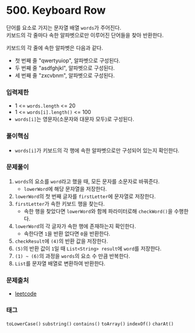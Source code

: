 # 500. Keyboard Row
단어를 요소로 가지는 문자열 배열 `words`가 주어진다.  
키보드의 각 줄마다 속한 알파벳으로만 이루어진 단어들을 찾아 반환한다.  

키보드의 각 줄에 속한 알파벳은 다음과 같다.
- 첫 번째 줄 "qwertyuiop", 알파벳으로 구성된다.
- 두 번째 줄 "asdfghjkl", 알파벳으로 구성된다.
- 세 번째 줄 "zxcvbnm", 알파벳으로 구성된다.
### 입력제한
- 1 <= `words.length` <= 20
- 1 <= `words[i].length()` <= 100
- `words[i]`는 영문자(소문자와 대문자 모두)로 구성된다.
### 풀이핵심
- `words[i]`가 키보드의 각 행에 속한 알파벳으로만 구성되어 있는지 확인한다.
### 문제풀이
1. `words`의 요소를 `word`라고 했을 때, 모든 문자를 소문자로 바꿔준다.
   - `lowerWord`에 해당 문자열을 저장한다.
2. `lowerWord`의 첫 번째 글자를 `firstLetter`에 문자열로 저장한다.
3. `firstLetter`가 속한 키보드 행을 찾는다.
   - 속한 행을 찾았다면 `lowerWord`와 함께 파라미터로해 `checkWord()`을 수행한다.
4. `lowerWord`의 각 글자가 속한 행에 존재하는지 확인한다.
   - 속한다면 `1`을 반환 없다면 `0`을 반환한다.
5. `checkResult`에 `(4)`의 반환 값을 저장한다.
6. `(5)`의 반환 값이 `1`일 때 `List<String> result`에 `word`를 저장한다.
7. `(1) ~ (6)`의 과정을 `words`의 요소 수 만큼 반복한다.
8. `List`를 문자열 배열로 변환하여 반환한다.
### 문제출처
- [leetcode](https://leetcode.com/problems/keyboard-row/)
### 태그
`toLowerCase()` `substring()` `contains()` `toArray()` `indexOf()` `charAt()`
